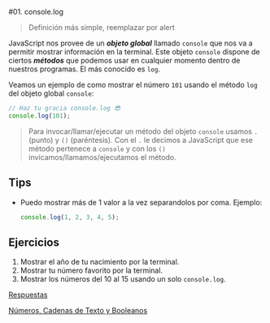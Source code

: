 #01. console.log

> Definición más simple, reemplazar por alert

JavaScript nos provee de un **_objeto global_** llamado `console` que nos va a permitir mostrar información en la terminal. Este objeto `console` dispone de ciertos **_métodos_** que podemos usar en cualquier momento dentro de nuestros programas. El más conocido es `log`.

Veamos un ejemplo de como mostrar el número `101` usando el método `log` del objeto global `console`:

```javascript
// Haz tu gracia console.log 😎
console.log(101);
```

> Para invocar/llamar/ejecutar un método del objeto `console` usamos `.` (punto) y `()` (paréntesis). Con el `.` le decimos a JavaScript que ese método pertenece a `console` y con los `()` invicamos/llamamos/ejecutamos el método.

## Tips

* Puedo mostrar más de 1 valor a la vez separandolos por coma. Ejemplo:

    ```javascript
    console.log(1, 2, 3, 4, 5);
    ```

## Ejercicios

1. Mostrar el año de tu nacimiento por la terminal.
1. Mostrar tu número favorito por la terminal.
1. Mostrar los números del 10 al 15 usando un solo `console.log`.

[Respuestas](/respuestas/01.js)

[Números, Cadenas de Texto y Booleanos](/ejercicios/conceptuales/02.md)
